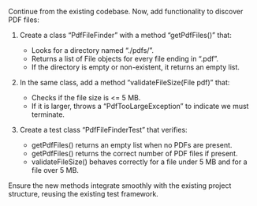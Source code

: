 Continue from the existing codebase. Now, add functionality to discover PDF files:

1. Create a class “PdfFileFinder” with a method “getPdfFiles()” that:
    - Looks for a directory named “./pdfs/”.
    - Returns a list of File objects for every file ending in “.pdf”.
    - If the directory is empty or non-existent, it returns an empty list.

2. In the same class, add a method “validateFileSize(File pdf)” that:
    - Checks if the file size is <= 5 MB.
    - If it is larger, throws a “PdfTooLargeException” to indicate we must terminate.

3. Create a test class “PdfFileFinderTest” that verifies:
    - getPdfFiles() returns an empty list when no PDFs are present.
    - getPdfFiles() returns the correct number of PDF files if present.
    - validateFileSize() behaves correctly for a file under 5 MB and for a file over 5 MB.

Ensure the new methods integrate smoothly with the existing project structure, reusing the existing test framework.
